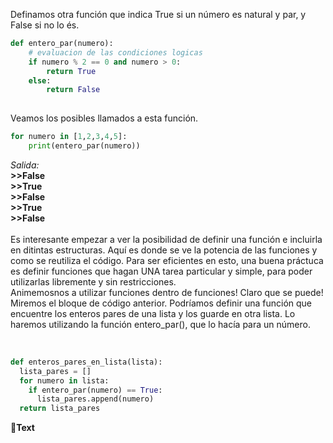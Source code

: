 Definamos otra función que indica True si un número es natural y par, y False si no lo és.

``` python
def entero_par(numero):
    # evaluacion de las condiciones logicas
    if numero % 2 == 0 and numero > 0:
        return True
    else:
        return False
  
```
Veamos los posibles llamados a esta función.


``` python
for numero in [1,2,3,4,5]:
    print(entero_par(numero))
```
  _Salida:_<br>
**>>False**<br>
**>>True**<br>
**>>False**<br>
**>>True**<br>
**>>False**<br>
<br>
Es interesante empezar a ver la posibilidad de definir una función e incluirla en ditintas estructuras. Aquí es donde se ve la potencia de las funciones y como se reutiliza el código. Para ser eficientes en esto, una buena práctuca es definir funciones que hagan UNA tarea particular y simple, para poder utilizarlas libremente y sin restricciones.<br>
Animemosnos a utilizar funciones dentro de funciones! Claro que se puede!
<br>
Miremos el bloque de código anterior. Podríamos definir una función que encuentre los enteros pares de una lista y los guarde en otra lista. Lo haremos utilizando la función entero_par(), que lo hacía para un número.

<br>

``` python
def enteros_pares_en_lista(lista):
  lista_pares = []
  for numero in lista:
    if entero_par(numero) == True:
      lista_pares.append(numero)
  return lista_pares
```


:memo:**Text**